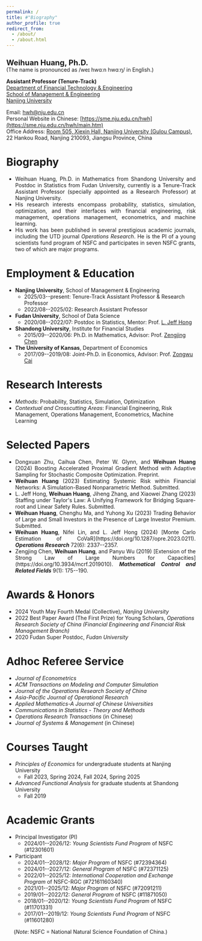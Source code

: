 ```yaml
---
permalink: /
title: #"Biography"
author_profile: true
redirect_from: 
  - /about/
  - /about.html
---
```


<h1 style="font-size: 20px; line-height: 1; margin-bottom: 0;">Weihuan Huang, Ph.D.</h1>
(The name is pronounced as /weɪ hwɑːn hwɑːŋ/ in English.)

**Assistant Professor (Tenure-Track)**<br>
[Department of Financial Technology & Engineering](https://sme.nju.edu.cn/jrkjygcx/list.htm)<br>
[School of Management & Engineering](https://sme.nju.edu.cn/main.htm)<br>
[Nanjing University](https://www.nju.edu.cn)

Email: [hwh@nju.edu.cn](mailto:hwh@nju.edu.cn)<br>
Personal Website in Chinese: [https://sme.nju.edu.cn/hwh](https://sme.nju.edu.cn/hwh/main.htm)<br>
Office Address: [Room 505, Xiexin Hall, Nanjing University (Gulou Campus)](https://www.google.com/maps/place/32°03'18.8%22N+118°46'40.1%22E/@32.0551419,118.7779134,18.78z/data=!4m4!3m3!8m2!3d32.055231!4d118.777816?entry=ttu&g_ep=EgoyMDI0MDgyMy4wIKXMDSoASAFQAw%3D%3D), 22 Hankou Road, Nanjing 210093, Jiangsu Province, China

Biography
======

* <div style="text-align: justify;">Weihuan Huang, Ph.D. in Mathematics from Shandong University and Postdoc in Statistics from Fudan University, currently is a Tenure-Track Assistant Professor (specially appointed as a Research Professor) at Nanjing University.</div>
* <div style="text-align: justify;">His research interests encompass probability, statistics, simulation, optimization, and their interfaces with financial engineering, risk management, operations management, econometrics, and machine learning.</div>
* <div style="text-align: justify;">His work has been published in several prestigious academic journals, including the UTD journal <em>Operations Research</em>. He is the PI of a young scientists fund program of NSFC and participates in seven NSFC grants, two of which are major programs.</div>

Employment & Education
======

* **Nanjing University**, School of Management & Engineering
  - 2025/03--present: Tenure-Track Assistant Professor & Research Professor
  - 2022/08--2025/02: Research Assistant Professor
* **Fudan University**, School of Data Science
  - 2020/08--2022/07: Postdoc in Statistics, Mentor: Prof. [L. Jeff Hong](https://jeffhongliu.github.io)
* **Shandong University**, Institute for Financial Studies
  - 2015/09--2020/06: Ph.D. in Mathematics, Advisor: Prof. [Zengjing Chen](http://mathfinance.sdu.edu.cn/sz/yjyjs1/czj_js.htm)
* **The University of Kansas**, Department of Economics
  - 2017/09--2019/08: Joint-Ph.D. in Economics, Advisor: Prof. [Zongwu Cai](https://zongwucai.github.io)

Research Interests
======

* *Methods*: Probability, Statistics, Simulation, Optimization 
* *Contextual and Crosscutting Areas*: Financial Engineering, Risk Management, Operations Management, Econometrics, Machine Learning

Selected Papers
======

* <div style="text-align: justify;">Dongxuan Zhu, Caihua Chen, Peter W. Glynn, and <strong>Weihuan Huang</strong> (2024) Boosting Accelerated Proximal Gradient Method with Adaptive Sampling for Stochastic Composite Optimization. Preprint. </div>
* <div style="text-align: justify;"><strong>Weihuan Huang</strong> (2023) Estimating Systemic Risk within Financial Networks: A Simulation-Based Nonparametric Method. Submitted. </div>
* <div style="text-align: justify;">L. Jeff Hong, <strong>Weihuan Huang</strong>, Jiheng Zhang, and Xiaowei Zhang (2023) Staffing under Taylor's Law: A Unifying Framework for Bridging Square-root and Linear Safety Rules. Submitted. </div>
* <div style="text-align: justify;"><strong>Weihuan Huang</strong>, Chenghu Ma, and Yuhong Xu (2023) Trading Behavior of Large and Small Investors in the Presence of Large Investor Premium. Submitted. </div>
* <div style="text-align: justify;"><strong>Weihuan Huang</strong>, Nifei Lin, and L. Jeff Hong (2024) [Monte Carlo Estimation of CoVaR](https://doi.org/10.1287/opre.2023.0211). <strong><em>Operations Research</em></strong> 72(6): 2337--2357. </div>
* <div style="text-align: justify;">Zengjing Chen, <strong>Weihuan Huang</strong>, and Panyu Wu (2019) [Extension of the Strong Law of Large Numbers for Capacities](https://doi.org/10.3934/mcrf.2019010). <strong><em>Mathematical Control and Related Fields</em></strong> 9(1): 175--190. </div>

Awards & Honors
======

* 2024 Youth May Fourth Medal (Collective), *Nanjing University*
* 2022 Best Paper Award (The First Prize) for Young Scholars, *Operations Research Society of China (Financial Engineering and Financial Risk Management Branch)*
* 2020 Fudan Super Postdoc, *Fudan University*

Adhoc Referee Service
======

* *Journal of Econometrics*
* *ACM Transactions on Modeling and Computer Simulation*
* *Journal of the Operations Research Society of China*
* *Asia-Pacific Journal of Operational Research*
* *Applied Mathematics-A Journal of Chinese Universities*
* *Communications in Statistics - Theory and Methods*
* *Operations Research Transactions* (in Chinese)
* *Journal of Systems & Management* (in Chinese)

Courses Taught
======

* *Principles of Economics* for undergraduate students at Nanjing University
  - Fall 2023, Spring 2024, Fall 2024, Spring 2025
* *Advanced Functional Analysis* for graduate students at Shandong University
  - Fall 2019

Academic Grants
======

* Principal Investigator (PI)
  - 2024/01--2026/12: *Young Scientists Fund Program* of NSFC (#12301601)
* Participant
  - 2024/01--2028/12: *Major Program* of NSFC (#72394364)
  - 2024/01--2027/12: *General Program* of NSFC (#72371125)
  - 2022/01--2025/12: *International Cooperation and Exchange Program* of NSFC-RGC (#72161160340)
  - 2021/01--2025/12: *Major Program* of NSFC (#72091211)
  - 2019/01--2022/12: *General Program* of NSFC (#11871050)
  - 2018/01--2020/12: *Young Scientists Fund Program* of NSFC (#11701331)
  - 2017/01--2019/12: *Young Scientists Fund Program* of NSFC (#11601280)

&nbsp;&nbsp;&nbsp;&nbsp;&nbsp;(*Note*: NSFC = National Natural Science Foundation of China.)
